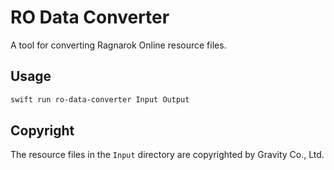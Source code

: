 # RO Data Converter

A tool for converting Ragnarok Online resource files.

## Usage

```bash
swift run ro-data-converter Input Output
```

## Copyright

The resource files in the `Input` directory are copyrighted by Gravity Co., Ltd.
